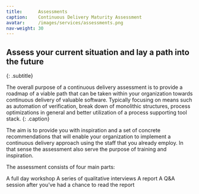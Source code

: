 ```yaml
---
title:      Assessments
caption:    Continuous Delivery Maturity Assessment
avatar:     /images/services/assessments.png
nav-weight: 30
---
```


## Assess your current situation and lay a path into the future
{: .subtitle}

The overall purpose of a continuous delivery assessment is to provide a roadmap of a viable path that can be taken within your organization towards continuous delivery of valuable software. Typically focusing on means such as automation of verification, break down of monolithic structures, process optimizations in general and better utilization of a process supporting tool stack.
{: .caption}

The aim is to provide you with inspiration and a set of concrete recommendations that will enable your organization to implement a continuous delivery approach using the staff that you already employ. In that sense the assessment also serve the purpose of training and inspiration.

The assessment consists of four main parts:

A full day workshop
A series of qualitative interviews
A report
A Q&A session after you’ve had a chance to read the report
